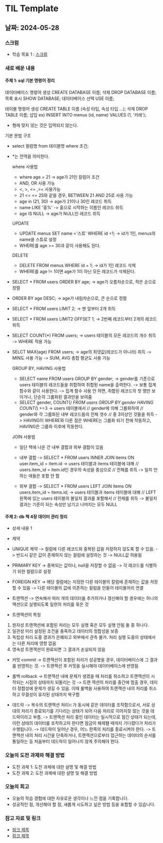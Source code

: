 # TIL Template

## 날짜: 2024-05-28

### 스크럼
- 학습 목표 1 : [스크럼](https://www.notion.so/goorm/24-05-28-1288ea2fc3ad49918d3890ffe05151d2?pvs=4)


### 새로 배운 내용
#### 주제 1: sql 기본 명령어 정리
데이터베이스 명령어
생성
CREATE DATABASE 이름;
삭제
DROP DATABASE 이름;
목록 표시
SHOW DATABASE;
데이터베이스 선택
USE 이름;

테이블 명령어
생성
CREATE TABLE 이름 (속성 타입, 속성 타입 ...);
삭제
DROP TABLE 이름;
삽입
ex) INSERT INTO menus (id, name) VALUES (1, '카레');
- 형에 맞지 않는 것은 입력되지 않는다.

기본 문법 구조
- select 컬럼명 from 테이블명 where 조건;
- *는 전역을 의미한다.

    where 사용법
    - where age = 21 -> age가 21인 칼럼이 조건
    - AND, OR 사용 가능
    - <, >, <= ,>= 사용가능
    - 21 <= <= 25와 같을 경우, BETWEEN 21 AND 25로 사용 가능
    - age in (21, 30) -> age가 21이나 30인 레코드 취득
    - name LIKE '홍%' -> 홍으로 시작하는 이름인 레코드 취득
    - age IS NULL -> age가 NULL인 레코드 취득

    UPDATE
    - UPDATE menus SET name ='스튜' WHERE id =1;
    -> id가 1인, menus의 name을 스튜로 설정
    - WHERE를 age >= 30과 같이 사용해도 된다.

    DELETE
    - DELETE FROM menus WHERE id = 1;
    -> id가 1인 레코드 삭제
    - WHERE를 age != 1이면 age가 1이 아닌 모든 레코드가 삭제된다.

- SELECT * FROM users ORDER BY age;
-> age가 오름차순으로, 작은 순으로 정렬
- ORDER BY age DESC;
-> age가 내림차순으로, 큰 순으로 정렬
- SELECT * FROM users LIMIT 2;
-> 맨 앞부터 2개 취득
- SELECT * FROM users LIMIT2 OFFSET 1;
-> 2번째 레코드부터 2개의 레코드 취득
- SELECT COUNT(*) FROM users;
-> users 테이블의 모든 레코드의 개수 취득
-> WHERE 적용 가능
- SELCT MAX(age) FROM  users;
-> age의 최댓값(레코드가 아니라) 취득
-> MIN도 사용 가능
-> SUM, AVG 총합 평균도 사용 가능

    GROUP BY, HAVING 사용법
    - SELECT name FROM users GROUP BY gender;
    -> gender를 기준으로 users 테이블의 레코드들을 취합하여 취합된 name을 출력한다.
    -> 보통 집계 함수와 같이 사용한다. 
    -> 집계 함수 사용 안 하면, 취합된 레코드의 첫 행만 보이거나, 단순히 그룹화된 결과만을 보여줌
    - SELECT gender, COUNT(*) FROM users GROUP BY gender HAVING COUNT(*) >=3
    -> users 테이블에서 // gender에 의해 그룹화하여 // gender와 각 그룹화된 내부 레코드들의 전체 갯수 // 중 3이상인 것들을 취득
    -> HAVING이 WHERE와 다른 점은 WHERE는 그룹화 되기 전에 작동하고, HAVING은 그룹화 이후에 작동한다.

    JOIN 사용법
    - 일단 책에 나온 건 내부 결합과 외부 결합이 있음
    - 내부 결합
    -> SELECT * FROM users INNER JOIN items ON user.item_id = item.id
    -> users 테이블과 items 테이블에 대해 // users.item_id = item.id인 경우의 속성을 중심으로 // 전체를 취득
    -> 일치 안 하는 애들은 포함 안 함

    - 외부 결합
    -> SELECT * FROM users LEFT JOIN items ON users.item_id = items.id;
    -> users 테이블과 items 테이블에 대해 // LEFT 왼쪽에 있는 users 테이블의 불일치 결과를 포함해서 // 전체를 취득
    -> 불일치 결과는 기준이 되는 속성만 남기고 나머지는 모두 NULL

#### 주제 2: db 책 4장 데이터 관리 정리
- 상세 내용 1

- 제약
- UNIQUE 제약
-> 컬럼에 다른 레코드와 중복된 값을 저장하지 않도록 할 수 있음.
-> 반드시 같은 값이 존재하지 않는 컬럼에 설정하는 것
-> NULL값 허용됨

- PRIMARY KEY 
-> 중복되는 값이나, null을 저장할 수 없음
-> 각 레코드를 식별하기 위한 컬럼으로 설정

- FOREIGN KEY 
-> 해당 컬럼에는 지정한 다른 테이블의 칼럼에 존재하는 값을 저장할 수 있음
-> 다른 테이블의 값에 의존하는 컬럼을 만들어 테이블끼리 연결

- 트랜잭션
-> 연속해서 여러 개의 데이터를 추가허거나 갱신해야 할 경우에는 하나의 액션으로 실행되도록 일련의 처리를 묶은 것
- 트랜잭션의 특징
1. 원자성
트랜잭션에 포함된 처리는 모두 실행 혹은 모두 실행 안됨 둘 중 하나다.
2. 일관성
미리 설정된 조건을 충족하고 데이터의 정합성을 보증
3. 독립성
처리 도중 경과가 은폐되고 외부에서 관측 불가. 처리 실행 도중의 상태에서는 다른 처리에 영향 없음
4. 영속성
트랜잭션이 완료되면 그 결과가 손실되지 않음

- 커밋 commit
-> 트랜잭션이 포함된 처리가 성공했을 경우, 데이터베이스에 그 결과를 반영하는 것.
-> 트랜잭션 후 커밋을 실시해야 데이터베이스에 반영됨

- 롤백 rollback
-> 트랜잭션 내에 문제가 생겼을 때 처리를 취소하고 트랜잭션이 시작되는 시점의 상태까지 되돌리는 것
-> 트랜 잭션의 처리를 중간에 멈출 경우, 데이터 정합성에 문제가 생길 수 있음. 
   이때 롤백을 사용하여 트랜잭션 내의 처리를 취소하고 무결성이 유지된 상태까지 복구함

- 데드락
-> 복수의 트랜잭션 처리ㄷ가 동시에 같은 데이터를 조작함으로서, 서로 상대의 처리가 종료되기를 기다리는 상태가 되어
   다음 처리로 이어지짖 않는 것을 데드락이라고 부름.
-> 트랜잭션 처리 중인 데이터는 일시적으로 잠긴 상태가 되는데, 이런 상태의 데이터를 조작하고자 한다면 
   잠금이 해제됄 때까지 기다렸다가 처리가 수행됩니다.
-> 데드락이 일어난 경우, 어느 한쪽의 처리를 종료시켜야 한다.
-> 트랜잭션 내의 처리 시간을 단축하거나, 트랜잭션으로부터 접근하는 데이터의 순서를 통일하는 등 
   처음부터 데드락이 일어나지 않게 주의해야 한다.

### 오늘의 도전 과제와 해결 방법
- 도전 과제 1: 도전 과제에 대한 설명 및 해결 방법
- 도전 과제 2: 도전 과제에 대한 설명 및 해결 방법

### 오늘의 회고
- 오늘의 학습 경험에 대한 자유로운 생각이나 느낀 점을 기록합니다.
- 성공적인 점, 개선해야 할 점, 새롭게 시도하고 싶은 방법 등을 포함할 수 있습니다.

### 참고 자료 및 링크
- [링크 제목](URL)
- [링크 제목](URL)
